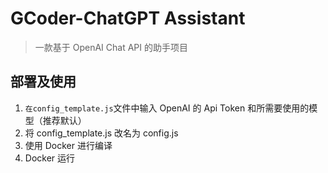 # GCoder-ChatGPT Assistant

> 一款基于 OpenAI Chat API 的助手项目

## 部署及使用

1. `在config_template.js`文件中输入 OpenAI 的 Api Token 和所需要使用的模型（推荐默认）
2. 将 config_template.js 改名为 config.js
3. 使用 Docker 进行编译
4. Docker 运行
